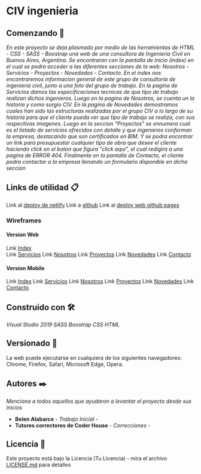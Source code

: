 # CIV ingenieria

## Comenzando 🚀
_En este proyecto se deja plasmado por medio de las herramientas de HTML - CSS - SASS - Boostrap una web de una consultora de Ingenieria Civil en Buenos Aires, 
Argentina. Se encontraran con la pantalla de inicio (index) en el cual se podra acceder a las diferentes secciones de la web:
Nosotros - Servicios -  Proyectos - Novedades - Contacto. En el index nos encontraremos informacion general
de este grupo de consultoria de ingenieria civil, junto a una foto del grupo de trabajo.
En la pagina de Servicios damos las especificaciones tecnicas de que tipo de trabajo realizan dichos ingenieros. 
Luego en la pagina de Nosotros, se cuenta un la historia y como surgio CIV. En la pagina de Novedades demostramos
cuales han sido las estructuras realizadas por el grupo CIV a lo largo de su historia para que el cliente pueda ver que tipo de trabajo se realiza, con sus respectivas
imagenes. Luego en la seccion "Proyectos" se ennumera cual es el listado de servicios ofrecidos con detalle y que ingenieros conforman la empresa, destacando
que son certificados en BIM. Y se podra encontrar un link para presupuestar cualquier tipo de obra que desee el cliente haciendo click en el boton que figura "click aqui", el cual redigira a una pagina de ERROR 404. Finalmente en la pantalla de Contacto, el cliente podra contactar a la empresa llenando un formulario disponible en dicha seccion_



##  Links de utilidad 📋

Link al [deploy de netlify](https://app.netlify.com/sites/magical-chebakia-c19be2/overview)
Link a [github](https://github.com/ladyvader1)
Link al [deploy web github pages](https://ladyvader1.github.io/PFAlabarce/)

### Wireframes

#### Version Web 
Link  [Index](https://wireframe.cc/OPyR0O)  
Link  [Servicios](https://wireframe.cc/OtAMeF) 
Link [Nosotros](https://wireframe.cc/wTDueo) 
Link [Proyectos](https://wireframe.cc/astjvx) 
Link [Novedades](https://wireframe.cc/GcuDmF)
Link [Contacto](https://wireframe.cc/y8lfCQ) 

#### Version Mobile
Link [Index](https://wireframe.cc/i1h7UP)
Link [Servicios](https://wireframe.cc/Jq5h8o)
Link [Nosotros](https://wireframe.cc/hN0fkW) 
Link [Proyectos](https://wireframe.cc/1RvIuf) 
Link [Novedades](https://wireframe.cc/4S83fl)
Link [Contacto](https://wireframe.cc/nyXXw7) 


## Construido con 🛠️

_Visual Studio 2019_
_SASS_
_Boostrap_
_CSS_
_HTML_


## Versionado 📌

La web puede ejecutarse en cualquiera de los siguientes navegadores: Chrome, Firefox, Safari, Microsoft Edge, Opera. 

## Autores ✒️

_Menciona a todos aquellos que ayudaron a levantar el proyecto desde sus inicios_

* **Belen Alabarce** - *Trabajo Inicial* - 
* **Tutores correctores de Coder House** - *Correcciones* - 

## Licencia 📄

Este proyecto está bajo la Licencia (Tu Licencia) - mira el archivo [LICENSE.md](LICENSE.md) para detalles

